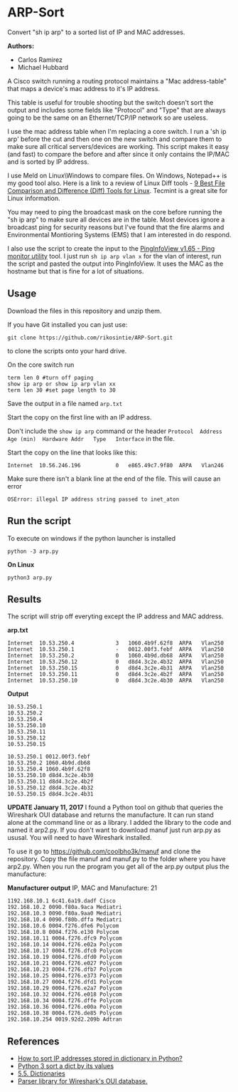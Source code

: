 # ARP-Sort
Convert "sh ip arp" to a sorted list of IP and MAC addresses.

**Authors:** 
* Carlos Ramirez
* Michael Hubbard

A Cisco switch running a routing protocol maintains a "Mac address-table" that maps a device's mac address to it's IP address.

This table is useful for trouble shooting but the switch doesn't sort the output and includes some fields like "Protocol" and "Type" that are always going to be the same on an Ethernet/TCP/IP network so are useless.

I use the mac address table when I'm replacing a core switch. I run a 'sh ip arp' before the cut and then one on the new switch and compare them to make sure all critical servers/devices are working. This script makes it easy (and fast) to compare the before and after since it only contains the IP/MAC and is sorted by IP address. 

I use Meld on Linux\Windows to compare files. On Windows, Notepad++ is my good tool also. Here is a link to a review of Linux Diff tools - [9 Best File Comparison and Difference (Diff) Tools for Linux](https://www.tecmint.com/best-linux-file-diff-tools-comparison/). Tecmint is a great site for Linux information.

You may need to ping the broadcast mask on the core before running the "sh ip arp" to make sure all devices are in the table. Most devices ignore a broadcast ping for security reasons but I've found that the fire alarms and Environmental Montioring Systems (EMS) that I am interested in do respond.

I also use the script to create the input to the [PingInfoView v1.65 - Ping monitor utility](http://www.nirsoft.net/utils/multiple_ping_tool.html) tool. I just run `sh ip arp vlan x` for the vlan of interest, run the script and pasted the output into PingInfoView. It uses the MAC as the hostname but that is fine for a lot of situations.


## Usage 

Download the files in this repository and unzip them. 

If you have Git installed you can just use:
```
git clone https://github.com/rikosintie/ARP-Sort.git
```
to clone the scripts onto your hard drive.

On the core switch run 
```
term len 0 #turn off paging
show ip arp or show ip arp vlan xx
term len 30 #set page length to 30
```

Save the output in a file named `arp.txt`

Start the copy on the first line with an IP address. 

Don't include the 
`show ip arp` command or the header 
`Protocol  Address          Age (min)  Hardware Addr   Type   Interface` 
in the file.

Start the copy on the line that looks like this:
```
Internet  10.56.246.196           0   e865.49c7.9f80  ARPA   Vlan246
```
Make sure there isn't a blank line at the end of the file. This will cause an error

`OSError: illegal IP address string passed to inet_aton`

## Run the script ##
To execute on windows if the python launcher is installed
```
python -3 arp.py 
```
**On Linux**

```
python3 arp.py
```

## Results
The script will strip off everyting except the IP address and MAC address.

**arp.txt**
```
Internet  10.53.250.4             3   1060.4b9f.62f8  ARPA   Vlan250
Internet  10.53.250.1             -   0012.00f3.febf  ARPA   Vlan250
Internet  10.53.250.2             0   1060.4b9d.db68  ARPA   Vlan250
Internet  10.53.250.12            0   d8d4.3c2e.4b32  ARPA   Vlan250
Internet  10.53.250.15            0   d8d4.3c2e.4b31  ARPA   Vlan250
Internet  10.53.250.11            0   d8d4.3c2e.4b2f  ARPA   Vlan250
Internet  10.53.250.10            0   d8d4.3c2e.4b30  ARPA   Vlan250
```
**Output**
```
10.53.250.1
10.53.250.2
10.53.250.4
10.53.250.10
10.53.250.11
10.53.250.12
10.53.250.15
```
```
10.53.250.1 0012.00f3.febf
10.53.250.2 1060.4b9d.db68
10.53.250.4 1060.4b9f.62f8
10.53.250.10 d8d4.3c2e.4b30
10.53.250.11 d8d4.3c2e.4b2f
10.53.250.12 d8d4.3c2e.4b32
10.53.250.15 d8d4.3c2e.4b31
```
**UPDATE January 11, 2017**
I found a Python tool on github that queries the Wireshark OUI database and returns the manufacture. It can run stand alone at the command line or as a library. I added the library to the code and named it arp2.py. If you don't want to download manuf just run arp.py as ususal. You will need to have Wireshark installed.

To use it go to https://github.com/coolbho3k/manuf and clone the repository. Copy the file manuf and manuf.py to the folder where you have arp2.py. When you run the program you get all of the arp.py output plus the manufacture:

**Manufacturer output** 
 IP, MAC and Manufacture: 21 
```
1192.168.10.1 6c41.6a19.dadf Cisco
192.168.10.2 0090.f80a.9aca Mediatri
192.168.10.3 0090.f80a.9aa0 Mediatri
192.168.10.4 0090.f80b.dffa Mediatri
192.168.10.6 0004.f276.dfe6 Polycom
192.168.10.8 0004.f276.e130 Polycom
192.168.10.11 0004.f276.dfc9 Polycom
192.168.10.14 0004.f276.e02a Polycom
192.168.10.17 0004.f276.dfc0 Polycom
192.168.10.19 0004.f276.dfd0 Polycom
192.168.10.21 0004.f276.e027 Polycom
192.168.10.23 0004.f276.dfb7 Polycom
192.168.10.25 0004.f276.e373 Polycom
192.168.10.27 0004.f276.dfd1 Polycom
192.168.10.29 0004.f276.e2a7 Polycom
192.168.10.32 0004.f276.e018 Polycom
192.168.10.34 0004.f276.dffe Polycom
192.168.10.36 0004.f276.e00a Polycom
192.168.10.38 0004.f276.de85 Polycom
192.168.10.254 0019.92d2.209b Adtran
```

## References ##
* [How to sort IP addresses stored in dictionary in Python?](https://stackoverflow.com/questions/6545023/how-to-sort-ip-addresses-stored-in-dictionary-in-python)
* [Python 3 sort a dict by its values](https://stackoverflow.com/questions/20944483/python-3-sort-a-dict-by-its-values)
* [5.5. Dictionaries](https://docs.python.org/3.3/tutorial/datastructures.html)
* [Parser library for Wireshark's OUI database.](https://github.com/coolbho3k/manuf)
